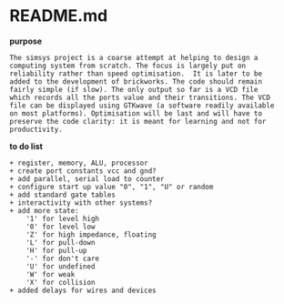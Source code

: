 # README.md

**purpose**

    The simsys project is a coarse attempt at helping to design a
    computing system from scratch. The focus is largely put on
    reliability rather than speed optimisation.  It is later to be
    added to the development of brickworks. The code should remain
    fairly simple (if slow). The only output so far is a VCD file
    which records all the ports value and their transitions. The VCD
    file can be displayed using GTKwave (a software readily available
    on most platforms). Optimisation will be last and will have to
    preserve the code clarity: it is meant for learning and not for
    productivity.

**to do list**

    + register, memory, ALU, processor
    + create port constants vcc and gnd?
    + add parallel, serial load to counter
    + configure start up value "0", "1", "U" or random
    + add standard gate tables
    + interactivity with other systems?
    + add more state:
        '1' for level high
        '0' for level low
        'Z' for high impedance, floating
        'L' for pull-down
        'H' for pull-up
        '-' for don't care
        'U' for undefined
        'W' for weak
        'X' for collision
    + added delays for wires and devices

